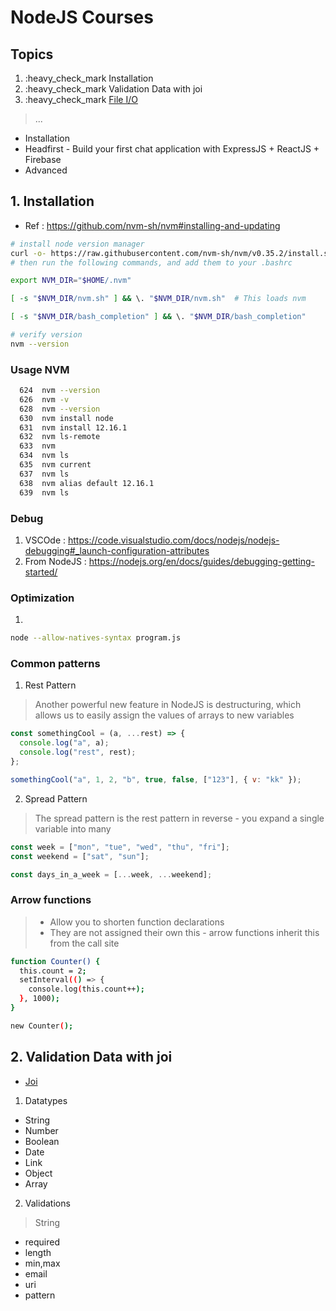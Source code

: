 # NodeJS Courses

## Topics

1. :heavy_check_mark Installation
2. :heavy_check_mark Validation Data with joi
3. :heavy_check_mark [File I/O](./file/README.md)

> ...

- Installation
- Headfirst - Build your first chat application with ExpressJS + ReactJS + Firebase
- Advanced

## 1. Installation

- Ref : https://github.com/nvm-sh/nvm#installing-and-updating

```bash
# install node version manager
curl -o- https://raw.githubusercontent.com/nvm-sh/nvm/v0.35.2/install.sh | bash
# then run the following commands, and add them to your .bashrc

export NVM_DIR="$HOME/.nvm"

[ -s "$NVM_DIR/nvm.sh" ] && \. "$NVM_DIR/nvm.sh"  # This loads nvm

[ -s "$NVM_DIR/bash_completion" ] && \. "$NVM_DIR/bash_completion"

# verify version
nvm --version
```

### Usage NVM

```bash
  624  nvm --version
  626  nvm -v
  628  nvm --version
  630  nvm install node
  631  nvm install 12.16.1
  632  nvm ls-remote
  633  nvm
  634  nvm ls
  635  nvm current
  637  nvm ls
  638  nvm alias default 12.16.1
  639  nvm ls

```

### Debug

1. VSCOde : https://code.visualstudio.com/docs/nodejs/nodejs-debugging#_launch-configuration-attributes
2. From NodeJS : https://nodejs.org/en/docs/guides/debugging-getting-started/

### Optimization

1.

```bash
node --allow-natives-syntax program.js
```

### Common patterns

1. Rest Pattern

> Another powerful new feature in NodeJS is destructuring, which allows us to easily assign the values of arrays to new variables

```js
const somethingCool = (a, ...rest) => {
  console.log("a", a);
  console.log("rest", rest);
};

somethingCool("a", 1, 2, "b", true, false, ["123"], { v: "kk" });
```

2. Spread Pattern

> The spread pattern is the rest pattern in reverse - you expand a single variable into many

```js
const week = ["mon", "tue", "wed", "thu", "fri"];
const weekend = ["sat", "sun"];

const days_in_a_week = [...week, ...weekend];
```

### Arrow functions

> - Allow you to shorten function declarations
> - They are not assigned their own this - arrow functions inherit this from the call site

```bash
function Counter() {
  this.count = 2;
  setInterval(() => {
    console.log(this.count++);
  }, 1000);
}

new Counter();
```

## 2. Validation Data with joi

- [Joi](https://hapi.dev/module/joi/api/?v=17.1.1)

1. Datatypes

- String
- Number
- Boolean
- Date
- Link
- Object
- Array

2. Validations

> String

- required
- length
- min,max
- email
- uri
- pattern
